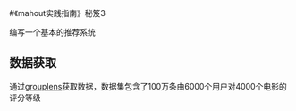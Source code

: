 #《mahout实践指南》秘笈3

编写一个基本的推荐系统

## 数据获取

通过[grouplens](http://files.grouplens.org/datasets/movielens/ml-1m.zip)获取数据，数据集包含了100万条由6000个用户对4000个电影的评分等级